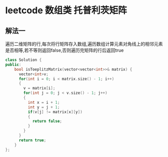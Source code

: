 # leetcode 数组类 托普利茨矩阵

## 解法一

遍历二维矩阵的行,每次将行矩阵存入数组,遍历数组计算元素对角线上的相邻元素是否相等,若不等则返回false,否则遍历完矩阵的行后返回true

```c++
class Solution {
public:
    bool isToeplitzMatrix(vector<vector<int>>& matrix) {
      vector<int>v;
      for(int i = 0; i < matrix.size() - 1; i++)
      {
        v = matrix[i];
        for(int j = 0; j < v.size() - 1; j++)
        {
          int x = i + 1;
          int y = j + 1;
          if(v[j] != matrix[x][y])
          {
            return false;
          }
        }
      }
      return true;
    }
};
```
